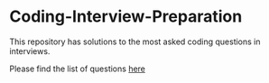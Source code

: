 # Coding-Interview-Preparation

This repository has solutions to the most asked coding questions in interviews.

Please find the list of questions [here](https://docs.google.com/document/u/0/d/1SM92efk8oDl8nyVw8NHPnbGexTS9W-1gmTEYfEurLWQ/mobilebasic)
